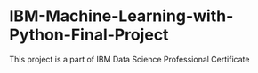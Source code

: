 # IBM-Machine-Learning-with-Python-Final-Project
This project is a part of IBM Data Science Professional Certificate
